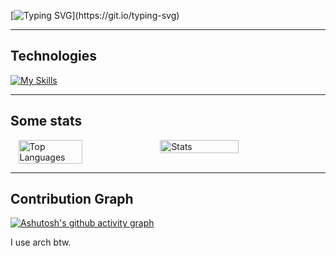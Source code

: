 [![Typing SVG](https://readme-typing-svg.demolab.com?font=Product+Sans&weight=600&size=30&duration=1700&pause=100&color=F5F5F5&vCenter=true&random=true&width=435&lines=I+like+Flutter.;I+like+TypeScript.;Dart+is+good.;I+hate+Windows.;I+love+bread.;Main+OS:+CachyOS.;I+also+use+ZorinOS.;I+also+use+Pop!_OS.;I'm+interested+to+NixOS.;Setting+up+Hackintosh.;Linux+is+the+best.;I+love+fried+rice.;I+love+Neovim.;)](https://git.io/typing-svg)

--- 

## Technologies
[![My Skills](https://skillicons.dev/icons?i=dart,flutter,python,lua,androidstudio,idea,pycharm,vscode,visualstudio,github,gitlab,git,mysql,postgresql,sqlite,supabase,postman,gcp,expressjs,nodejs,npm,typescript,javascript,remix,docker,neovim,firebase,figma,linux,arch,powershell,md&theme=dark&perline=15)](https://skillicons.dev)

---

## Some stats
<div style="display: flex; justify-content: center;">
  <img src="https://github-readme-stats.vercel.app/api/top-langs/?username=heimin22&title_color=fdd835&text_color=f5f5f5&bg_color=111827&icon_color=3949ab&border_radius=10&layout=compact&hide_border=true&hide_progress=true&hide=html,css,cmake,c,python,swift,makefile,c%2B%2B,javascript,kotlin" alt="Top Languages" style="width: 45%;" />
  <img src="https://github-readme-stats.vercel.app/api?username=heimin22&show_icons=true&title_color=fdd835&text_color=f5f5f5&bg_color=111827&icon_color=3949ab&border_radius=15&hide_border=true&rank_icon=percentile" alt="Stats" style="width: 50%;" />
</div>

---

## Contribution Graph
[![Ashutosh's github activity graph](https://github-readme-activity-graph.vercel.app/graph?username=heimin22&bg_color=111827&color=f5f5f5&line=fdd835&point=3949ab&area=true&hide_border=true&radius=12)](https://github.com/ashutosh00710/github-readme-activity-graph)

I use arch btw.

